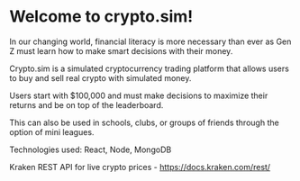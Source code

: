 # Welcome to crypto.sim!

In our changing world, financial literacy is more necessary than ever as Gen Z must learn how to make smart decisions with their money. 

Crypto.sim is a simulated cryptocurrency trading platform that allows users to buy and sell real crypto with simulated money.

Users start with $100,000 and must make decisions to maximize their returns and be on top of the leaderboard.

This can also be used in schools, clubs, or groups of friends through the option of mini leagues.


Technologies used: React, Node, MongoDB

Kraken REST API for live crypto prices - https://docs.kraken.com/rest/

